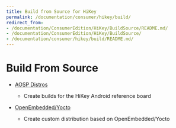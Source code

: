 ```yaml
---
title: Build from Source for HiKey
permalink: /documentation/consumer/hikey/build/
redirect_from:
- /documentation/ConsumerEdition/HiKey/BuildSource/README.md/
- /documentation/ConsumerEdition/HiKey/BuildSource/
- /documentation/consumer/hikey/build/README.md/
---
```

# Build From Source

- [AOSP Distros](https://source.android.com/source/devices.html)
   - Create builds for the HiKey Android reference board

- [OpenEmbedded/Yocto](open_embedded.md)
   - Create custom distribution based on OpenEmbedded/Yocto
